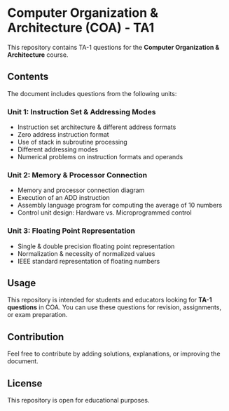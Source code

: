 # Computer Organization & Architecture (COA) - TA1
         
This repository contains TA-1 questions for the **Computer Organization & Architecture** course. 

## Contents

The document includes questions from the following units:

### Unit 1: Instruction Set & Addressing Modes
- Instruction set architecture & different address formats 
- Zero address instruction format
- Use of stack in subroutine processing
- Different addressing modes
- Numerical problems on instruction formats and operands

### Unit 2: Memory & Processor Connection
- Memory and processor connection diagram
- Execution of an ADD instruction
- Assembly language program for computing the average of 10 numbers
- Control unit design: Hardware vs. Microprogrammed control

### Unit 3: Floating Point Representation
- Single & double precision floating point representation
- Normalization & necessity of normalized values
- IEEE standard representation of floating numbers

## Usage
This repository is intended for students and educators looking for **TA-1 questions** in COA. You can use these questions for revision, assignments, or exam preparation.

## Contribution
Feel free to contribute by adding solutions, explanations, or improving the document.

## License
This repository is open for educational purposes. 
